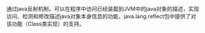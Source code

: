 通过java反射机制，可以在程序中访问已经装载到JVM中的java对象的描述，实现访问、检测和修改描述java对象本身信息的功能，java.lang.reflect包中提供了对该功能（Class类实现）的支持。

